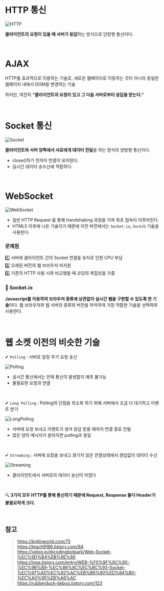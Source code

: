 # HTTP 통신

![HTTP](https://blog.kakaocdn.net/dn/lVbNr/btq36Sx0gLY/naNpro1akgCCzzXiTdPS7K/img.png)

**클라이언트의 요청이 있을 때 서버가 응답**하는 방식으로 단방향 통신이다.

<br>

# AJAX

HTTP를 효과적으로 이용하는 기술로, 새로운 웹페이지로 이동하는 것이 아니라 동일한 웹페이지 내에서 DOM을 변경하는 기술

하지만, 여전히 **“클라이언트의 요청이 있고 그 다음 서버로부터 응답을 받는다."**

<br>

# Socket 통신

![Socket](https://img1.daumcdn.net/thumb/R1280x0/?scode=mtistory2&fname=https%3A%2F%2Fblog.kakaocdn.net%2Fdn%2FbGK0Ls%2Fbtq309AM5Ms%2FZJyP2drKiQRXcyiXZ6ViFk%2Fimg.png)

**클라이언트와 서버 양쪽에서 서로에게 데이터 전달**을 하는 방식의 양방향 통신이다.

- close()하기 전까지 연결이 유지된다.
- 실시간 데이터 송수신에 적합하다.

<br>

# WebSocket

![WebSocket](https://media.vlpt.us/images/rainbowweb/post/5a28097a-db1a-409d-afe2-a7c31356042f/image.png)

- 일반 HTTP Request 를 통해 Handshaking 과정을 거쳐 최초 접속이 이루어진다.
- HTML5 이후에 나온 기술이기 때문에 이전 버전에서는 `Socket.io`, `SockJS` 기술을 사용한다.

### 문제점

1️⃣ 서버와 클라이언트 간의 Socket 연결을 유지로 인한 CPU 부담  
2️⃣ 오래된 버전의 웹 브라우저 미지원  
3️⃣ 기존의 HTTP 사용 시와 비교했을 때 코딩의 복잡성을 가중

### 📌 Socket.io

**Javascript를 이용하여 브라우저 종류에 상관없이 실시간 웹을 구현할 수 있도록 한 기술**이다. 웹 브라우저와 웹 서버의 종류와 버전을 파악하여 가장 적합한 기술을 선택하여 사용한다.

<br>

# 웹 소켓 이전의 비슷한 기술

✔ `Polling` : 서버로 일정 주기 요청 송신  

![Polling](http://2.bp.blogspot.com/-cvWY81etsao/ViZSUVxywxI/AAAAAAAAMHo/wxrd6dIntM8/s320/HttpPolling.gif)

- 실시간 통신에서는 언제 통신이 발생할지 예측 불가능
- 불필요한 요청과 연결

<br>

✔ `Long Polling` : Polling의 단점을 최소화 하기 위해 서버에서 조금 더 대기하고 이벤트 받기  

![LongPolling](http://2.bp.blogspot.com/-eL9rxi8th2A/ViZSW0ggEwI/AAAAAAAAMH4/k4S4-dRz3t4/s320/HttpLongPolling.gif)

- 서버에 요청 보내고 이벤트가 생겨 응답 받을 때까지 연결 종료 안됨
- 많은 양의 메시지가 쏟아지면 polling과 동일

<br>

✔ `Streaming` : 서버에 요청을 보내고 끊기지 않은 연결상태에서 끊임없이 데이터 수신  

![Streaming](http://4.bp.blogspot.com/-sRVlAdeU-Kw/ViZSWw-wB2I/AAAAAAAAMH0/3CmKGISDV-A/s320/HttpStreaming.gif)

- 클라이언트에서 서버로의 데이터 송신이 어렵다

<br>

🔍 **3가지 모두 HTTP를 통해 통신하기 때문에 Request, Response 둘다 Header가 불필요하게 크다.**

<br>

## 참고

> https://kotlinworld.com/75  
> https://teach9186.tistory.com/64  
> https://velog.io/@codingbotpark/Web-Socket-%EC%9D%B4%EB%9E%80  
> https://inpa.tistory.com/entry/WEB-%F0%9F%8C%90-%EC%9B%B9-%EC%86%8C%EC%BC%93-Socket-%EC%97%AD%EC%82%AC%EB%B6%80%ED%84%B0-%EC%A0%95%EB%A6%AC  
> https://rubberduck-debug.tistory.com/123
